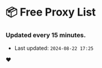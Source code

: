 # :package: Free Proxy List
### Updated every 15 minutes.

- Last updated: `2024-08-22 17:25`

:heart:
